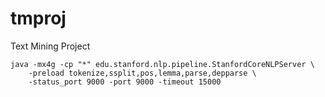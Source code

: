 # tmproj
Text Mining Project


```
java -mx4g -cp "*" edu.stanford.nlp.pipeline.StanfordCoreNLPServer \
    -preload tokenize,ssplit,pos,lemma,parse,depparse \
    -status_port 9000 -port 9000 -timeout 15000
```